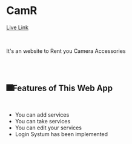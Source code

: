 # CamR

[Live Link](https://camr-e98af.web.app/)

</br>
<p>It's an website to Rent you Camera Accessories</p>
</br>
</br>




## 🎆Features of This Web App
</br>

<ul>
  <li>You can add services</li>
  <li>You can take services</li>
  <li>You can edit your services</li>
  <li>Login Systum has been implemented</li>
</ul>
